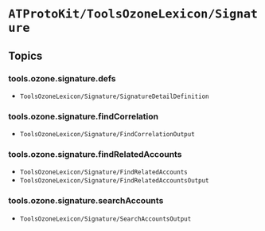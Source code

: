 # ``ATProtoKit/ToolsOzoneLexicon/Signature``

## Topics

### tools.ozone.signature.defs

- ``ToolsOzoneLexicon/Signature/SignatureDetailDefinition``

### tools.ozone.signature.findCorrelation

- ``ToolsOzoneLexicon/Signature/FindCorrelationOutput``

### tools.ozone.signature.findRelatedAccounts

- ``ToolsOzoneLexicon/Signature/FindRelatedAccounts``
- ``ToolsOzoneLexicon/Signature/FindRelatedAccountsOutput``

### tools.ozone.signature.searchAccounts

- ``ToolsOzoneLexicon/Signature/SearchAccountsOutput``
